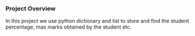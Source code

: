 ### Project Overview

 In this project we use  python dictionary and list to store and find the student percentage, max marks obtained by the student etc.


